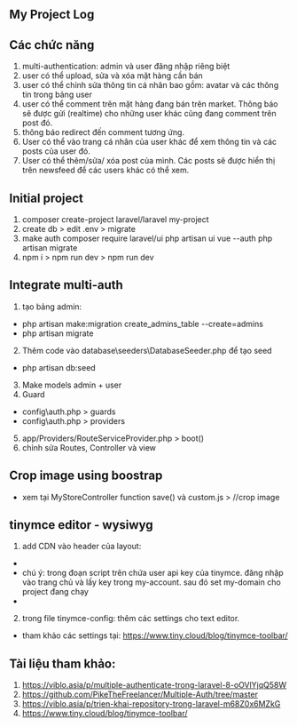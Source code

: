 ## My Project Log

## Các chức năng
1. multi-authentication: admin và user đăng nhập riêng biệt
2. user có thể  upload, sửa và xóa mặt hàng cần bán
3. user có thể chỉnh sửa thông tin cá nhân bao gồm: avatar và các thông tin trong bảng user
4. user có thể comment trên mặt hàng đang bán trên market. Thông báo sẽ được gửi (realtime) cho những user khác cũng đang comment trên post đó.
5. thông báo redirect đến comment tương ứng.
6. User có thể  vào trang cá nhân của user khác để  xem thông tin và các posts của user đó.
7. User có thể thêm/sửa/ xóa post của mình. Các posts sẽ được hiển thị trên newsfeed để  các users khác có thể  xem.
## Initial project
1. composer create-project laravel/laravel my-project
2. create db > edit .env > migrate
3. make auth
composer require laravel/ui
php artisan ui vue --auth
php artisan migrate
4. npm i > npm run dev > npm run dev
## Integrate multi-auth
1. tạo bảng admin:
- php artisan make:migration create_admins_table --create=admins
- php artisan migrate
2. Thêm code vào database\seeders\DatabaseSeeder.php để tạo seed
- php artisan db:seed
3. Make models admin + user
4. Guard
- config\auth.php > guards
- config\auth.php > providers
5. app/Providers/RouteServiceProvider.php > boot()
6. chỉnh sửa Routes, Controller và view

## Crop image using boostrap
- xem tại MyStoreController function save() và custom.js > //crop image

## tinymce editor - wysiwyg
1. add CDN vào header của layout: 
- <script src="https://cdn.tiny.cloud/1/q50oc5verflqnyvf6bi6py4cgqivi56zk5w6dqe2bon0wsrb/tinymce/6/tinymce.min.js" referrerpolicy="origin"></script>
- chú ý: trong đoạn script trên chứa user api key của tinymce. đăng nhập vào trang chủ và lấy key trong my-account. sau đó set my-domain cho project đang chạy
- <script src="{{ asset('js/tinymce-config.js') }}"></script>
2. trong file tinymce-config: thêm các settings cho text editor.
- tham khảo các settings tại: https://www.tiny.cloud/blog/tinymce-toolbar/
## Tài liệu tham khảo:
1. https://viblo.asia/p/multiple-authenticate-trong-laravel-8-oOVlYjqQ58W
2. https://github.com/PikeTheFreelancer/Multiple-Auth/tree/master
3. https://viblo.asia/p/trien-khai-repository-trong-laravel-m68Z0x6MZkG
4. https://www.tiny.cloud/blog/tinymce-toolbar/